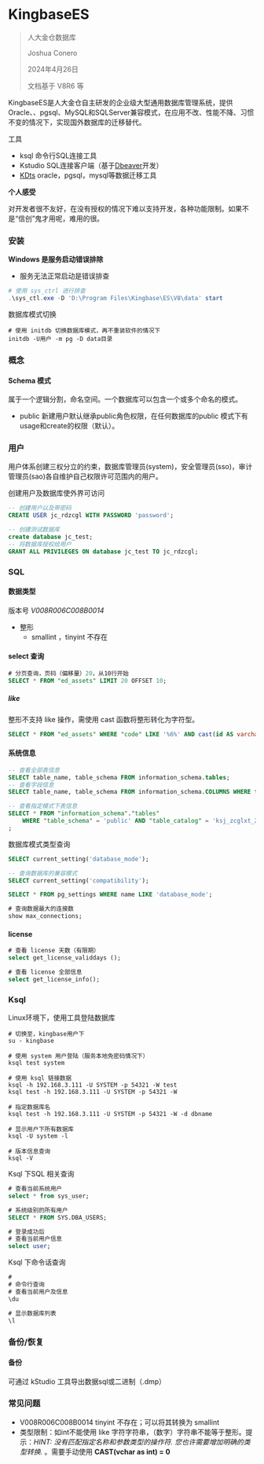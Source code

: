 # KingbaseES

> 人大金仓数据库
>
> Joshua Conero
>
> 2024年4月26日
>
> 文档基于 V8R6 等



KingbaseES是人大金仓自主研发的企业级大型通用数据库管理系统，提供Oracle、、pgsql、MySQL和SQLServer兼容模式，在应用不改、性能不降、习惯不变的情况下，实现国外数据库的迁移替代。



工具

- ksql        命令行SQL连接工具
- Kstudio  SQL连接客户端（基于[Dbeaver](https://github.com/dbeaver/dbeaver)开发）
- [KDts](https://help.kingbase.com.cn/v8/development/develop-transfer/kdts-plus/index.html)       oracle，pgsql，mysql等数据迁移工具 



**个人感受**

对开发者很不友好，在没有授权的情况下难以支持开发，各种功能限制。如果不是“信创”鬼才用呢，难用的很。



### 安装

**Windows 是服务启动错误排除**

- 服务无法正常启动是错误排查

```powershell
# 使用 sys_ctrl 进行排查
.\sys_ctl.exe -D 'D:\Program Files\Kingbase\ES\V8\data' start
```



数据库模式切换

```shell
# 使用 initdb 切换数据库模式，再不重装软件的情况下
initdb -U用户 -m pg -D data目录
```



### 概念

#### Schema 模式

属于一个逻辑分割，命名空间。一个数据库可以包含一个或多个命名的模式。

- public                   新建用户默认继承public角色权限，在任何数据库的public 模式下有usage和create的权限（默认）。





### 用户

用户体系创建三权分立的约束，数据库管理员(system)，安全管理员(sso)，审计管理员(sao)各自维护自己权限许可范围内的用户。



创建用户及数据库使外界可访问

```sql
-- 创建用户以及带密码
CREATE USER jc_rdzcgl WITH PASSWORD 'password';

-- 创建测试数据库
create database jc_test;
-- 将数据库授权给用户
GRANT ALL PRIVILEGES ON database jc_test TO jc_rdzcgl;
```



### SQL

#### 数据类型

版本号 *V008R006C008B0014*

- 整形
  - smallint                 ，tinyint 不存在



#### select 查询

```sql
# 分页查询，页码（偏移量）20，从10行开始 
SELECT * FROM "ed_assets" LIMIT 20 OFFSET 10;	
```





##### like

整形不支持 like 操作，需使用 cast 函数将整形转化为字符型。

```sql
SELECT * FROM "ed_assets" WHERE "code" LIKE '%6%' AND cast(id AS varchar) LIKE '%8%';	
```





#### 系统信息

```sql
-- 查看全部表信息
SELECT table_name, table_schema FROM information_schema.tables;
-- 查看字段信息
SELECT table_name, table_schema FROM information_schema.COLUMNS WHERE table_name = 'tbname';

-- 查看指定模式下表信息
SELECT * FROM "information_schema"."tables"
	WHERE "table_schema" = 'public' AND "table_catalog" = 'ksj_zcglxt_24'
;
```



数据库模式类型查询

```sql
SELECT current_setting('database_mode');

-- 查询数据库的兼容模式
SELECT current_setting('compatibility');

SELECT * FROM pg_settings WHERE name LIKE 'database_mode';

# 查询数据最大的连接数
show max_connections;
```



#### license

```sql
# 查看 license 天数（有限期）
select get_license_validdays ();

# 查看 license 全部信息
select get_license_info();
```





### Ksql

Linux环境下，使用工具登陆数据库

```shell
# 切换至，kingbase用户下
su - kingbase

# 使用 system 用户登陆（服务本地免密码情况下）
ksql test system

# 使用 ksql 链接数据
ksql -h 192.168.3.111 -U SYSTEM -p 54321 -W test
ksql test -h 192.168.3.111 -U SYSTEM -p 54321 -W

# 指定数据库名
ksql test -h 192.168.3.111 -U SYSTEM -p 54321 -W -d dbname

# 显示用户下所有数据库
ksql -U system -l

# 版本信息查询
ksql -V
```



Ksql 下SQL 相关查询

```sql
# 查看当前系统用户
select * from sys_user;

# 系统级别的所有用户
SELECT * FROM SYS.DBA_USERS;

# 登录成功后
# 查看当前用户信息
select user;
```





Ksql 下命令话查询

```sql
#
# 命令行查询
# 查看当前用户及信息
\du

# 显示数据库列表
\l
```





### 备份/恢复

#### 备份

可通过 kStudio 工具导出数据sql或二进制（.dmp）



### 常见问题

- V008R006C008B0014 tinyint 不存在；可以将其转换为 smallint
- 类型限制：如int不能使用 like 字符字符串，（数字）字符串不能等于整形。提示：*HINT:  没有匹配指定名称和参数类型的操作符. 您也许需要增加明确的类型转换.* 。需要手动使用 **CAST(vchar as int) = 0**



